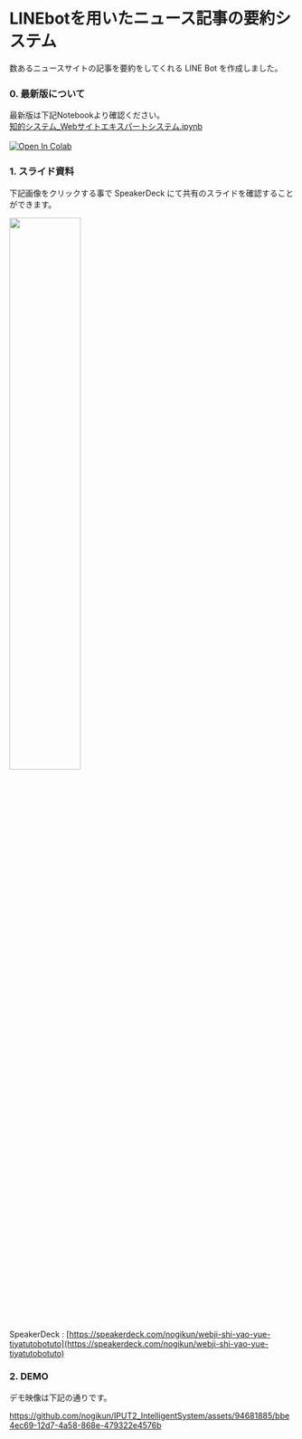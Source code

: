 # LINEbotを用いたニュース記事の要約システム
数あるニュースサイトの記事を要約をしてくれる LINE Bot を作成しました。

### 0. 最新版について
最新版は下記Notebookより確認ください。<br>
[知的システム_Webサイトエキスパートシステム.ipynb](https://github.com/nogikun/IPUT2_IntelligentSystem/blob/main/%E7%9F%A5%E7%9A%84%E3%82%B7%E3%82%B9%E3%83%86%E3%83%A0_ChatBot.ipynb)<br><br>
[![Open In Colab](https://colab.research.google.com/assets/colab-badge.svg)](https://colab.research.google.com/github/nogikun/IPUT2_IntelligentSystem/blob/main/%E7%9F%A5%E7%9A%84%E3%82%B7%E3%82%B9%E3%83%86%E3%83%A0_ChatBot.ipynb)

<!-- [![image](https://github.com/nogikun/LINEbot_News_Summarizer/assets/94681885/55f3e7df-36f6-4959-8ed9-96bd5a20c330)](https://speakerdeck.com/nogikun/webji-shi-yao-yue-tiyatutobotuto) -->

### 1. スライド資料
下記画像をクリックする事で SpeakerDeck にて共有のスライドを確認することができます。

<a href="https://speakerdeck.com/nogikun/webji-shi-yao-yue-tiyatutobotuto">
<img src="https://github.com/nogikun/LINEbot_News_Summarizer/assets/94681885/55f3e7df-36f6-4959-8ed9-96bd5a20c330.jpg" width="50%">
</a>

SpeakerDeck : [https://speakerdeck.com/nogikun/webji-shi-yao-yue-tiyatutobotuto](https://speakerdeck.com/nogikun/webji-shi-yao-yue-tiyatutobotuto)

### 2. DEMO
デモ映像は下記の通りです。

https://github.com/nogikun/IPUT2_IntelligentSystem/assets/94681885/bbe4ec69-12d7-4a58-868e-479322e4576b

